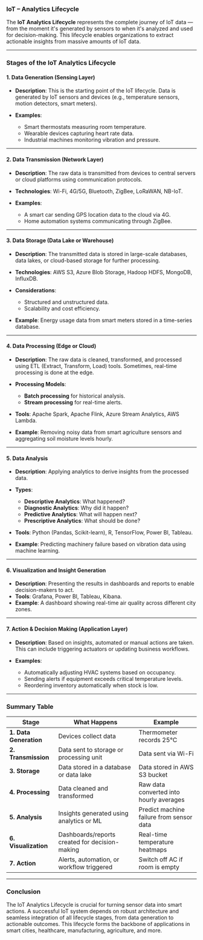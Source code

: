 ### **IoT – Analytics Lifecycle**

The **IoT Analytics Lifecycle** represents the complete journey of IoT data — from the moment it's generated by sensors to when it's analyzed and used for decision-making. This lifecycle enables organizations to extract actionable insights from massive amounts of IoT data.

---

### **Stages of the IoT Analytics Lifecycle**

#### **1. Data Generation (Sensing Layer)**

* **Description**: This is the starting point of the IoT lifecycle. Data is generated by IoT sensors and devices (e.g., temperature sensors, motion detectors, smart meters).
* **Examples**:

  * Smart thermostats measuring room temperature.
  * Wearable devices capturing heart rate data.
  * Industrial machines monitoring vibration and pressure.

---

#### **2. Data Transmission (Network Layer)**

* **Description**: The raw data is transmitted from devices to central servers or cloud platforms using communication protocols.
* **Technologies**: Wi-Fi, 4G/5G, Bluetooth, ZigBee, LoRaWAN, NB-IoT.
* **Examples**:

  * A smart car sending GPS location data to the cloud via 4G.
  * Home automation systems communicating through ZigBee.

---

#### **3. Data Storage (Data Lake or Warehouse)**

* **Description**: The transmitted data is stored in large-scale databases, data lakes, or cloud-based storage for further processing.
* **Technologies**: AWS S3, Azure Blob Storage, Hadoop HDFS, MongoDB, InfluxDB.
* **Considerations**:

  * Structured and unstructured data.
  * Scalability and cost efficiency.
* **Example**: Energy usage data from smart meters stored in a time-series database.

---

#### **4. Data Processing (Edge or Cloud)**

* **Description**: The raw data is cleaned, transformed, and processed using ETL (Extract, Transform, Load) tools. Sometimes, real-time processing is done at the edge.
* **Processing Models**:

  * **Batch processing** for historical analysis.
  * **Stream processing** for real-time alerts.
* **Tools**: Apache Spark, Apache Flink, Azure Stream Analytics, AWS Lambda.
* **Example**: Removing noisy data from smart agriculture sensors and aggregating soil moisture levels hourly.

---

#### **5. Data Analysis**

* **Description**: Applying analytics to derive insights from the processed data.
* **Types**:

  * **Descriptive Analytics**: What happened?
  * **Diagnostic Analytics**: Why did it happen?
  * **Predictive Analytics**: What will happen next?
  * **Prescriptive Analytics**: What should be done?
* **Tools**: Python (Pandas, Scikit-learn), R, TensorFlow, Power BI, Tableau.
* **Example**: Predicting machinery failure based on vibration data using machine learning.

---

#### **6. Visualization and Insight Generation**

* **Description**: Presenting the results in dashboards and reports to enable decision-makers to act.
* **Tools**: Grafana, Power BI, Tableau, Kibana.
* **Example**: A dashboard showing real-time air quality across different city zones.

---

#### **7. Action & Decision Making (Application Layer)**

* **Description**: Based on insights, automated or manual actions are taken. This can include triggering actuators or updating business workflows.
* **Examples**:

  * Automatically adjusting HVAC systems based on occupancy.
  * Sending alerts if equipment exceeds critical temperature levels.
  * Reordering inventory automatically when stock is low.

---

### **Summary Table**

| Stage                  | What Happens                                   | Example                                  |
| ---------------------- | ---------------------------------------------- | ---------------------------------------- |
| **1. Data Generation** | Devices collect data                           | Thermometer records 25°C                 |
| **2. Transmission**    | Data sent to storage or processing unit        | Data sent via Wi-Fi                      |
| **3. Storage**         | Data stored in a database or data lake         | Data stored in AWS S3 bucket             |
| **4. Processing**      | Data cleaned and transformed                   | Raw data converted into hourly averages  |
| **5. Analysis**        | Insights generated using analytics or ML       | Predict machine failure from sensor data |
| **6. Visualization**   | Dashboards/reports created for decision-making | Real-time temperature heatmaps           |
| **7. Action**          | Alerts, automation, or workflow triggered      | Switch off AC if room is empty           |

---

### **Conclusion**

The IoT Analytics Lifecycle is crucial for turning sensor data into smart actions. A successful IoT system depends on robust architecture and seamless integration of all lifecycle stages, from data generation to actionable outcomes. This lifecycle forms the backbone of applications in smart cities, healthcare, manufacturing, agriculture, and more.
